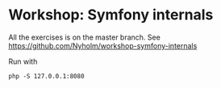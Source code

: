 # Workshop: Symfony internals

All the exercises is on the master branch. See https://github.com/Nyholm/workshop-symfony-internals

Run with 

```
php -S 127.0.0.1:8080 
```